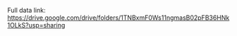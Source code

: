 Full data link: https://drive.google.com/drive/folders/1TNBxmF0Ws11ngmasB02pFB36HNk1OLkS?usp=sharing